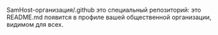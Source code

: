 SamHost-организация/.github это специальный репозиторий: это README.md появится в профиле вашей общественной организации, видимом для всех.
